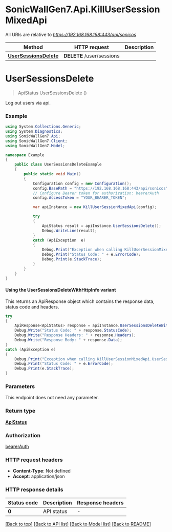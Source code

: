 # SonicWallGen7.Api.KillUserSessionMixedApi

All URIs are relative to *https://192.168.168.168:443/api/sonicos*

| Method | HTTP request | Description |
|--------|--------------|-------------|
| [**UserSessionsDelete**](KillUserSessionMixedApi.md#usersessionsdelete) | **DELETE** /user/sessions |  |

<a id="usersessionsdelete"></a>
# **UserSessionsDelete**
> ApiStatus UserSessionsDelete ()



Log out users via api.

### Example
```csharp
using System.Collections.Generic;
using System.Diagnostics;
using SonicWallGen7.Api;
using SonicWallGen7.Client;
using SonicWallGen7.Model;

namespace Example
{
    public class UserSessionsDeleteExample
    {
        public static void Main()
        {
            Configuration config = new Configuration();
            config.BasePath = "https://192.168.168.168:443/api/sonicos";
            // Configure Bearer token for authorization: bearerAuth
            config.AccessToken = "YOUR_BEARER_TOKEN";

            var apiInstance = new KillUserSessionMixedApi(config);

            try
            {
                ApiStatus result = apiInstance.UserSessionsDelete();
                Debug.WriteLine(result);
            }
            catch (ApiException  e)
            {
                Debug.Print("Exception when calling KillUserSessionMixedApi.UserSessionsDelete: " + e.Message);
                Debug.Print("Status Code: " + e.ErrorCode);
                Debug.Print(e.StackTrace);
            }
        }
    }
}
```

#### Using the UserSessionsDeleteWithHttpInfo variant
This returns an ApiResponse object which contains the response data, status code and headers.

```csharp
try
{
    ApiResponse<ApiStatus> response = apiInstance.UserSessionsDeleteWithHttpInfo();
    Debug.Write("Status Code: " + response.StatusCode);
    Debug.Write("Response Headers: " + response.Headers);
    Debug.Write("Response Body: " + response.Data);
}
catch (ApiException e)
{
    Debug.Print("Exception when calling KillUserSessionMixedApi.UserSessionsDeleteWithHttpInfo: " + e.Message);
    Debug.Print("Status Code: " + e.ErrorCode);
    Debug.Print(e.StackTrace);
}
```

### Parameters
This endpoint does not need any parameter.
### Return type

[**ApiStatus**](ApiStatus.md)

### Authorization

[bearerAuth](../README.md#bearerAuth)

### HTTP request headers

 - **Content-Type**: Not defined
 - **Accept**: application/json


### HTTP response details
| Status code | Description | Response headers |
|-------------|-------------|------------------|
| **0** | API status |  -  |

[[Back to top]](#) [[Back to API list]](../README.md#documentation-for-api-endpoints) [[Back to Model list]](../README.md#documentation-for-models) [[Back to README]](../README.md)

